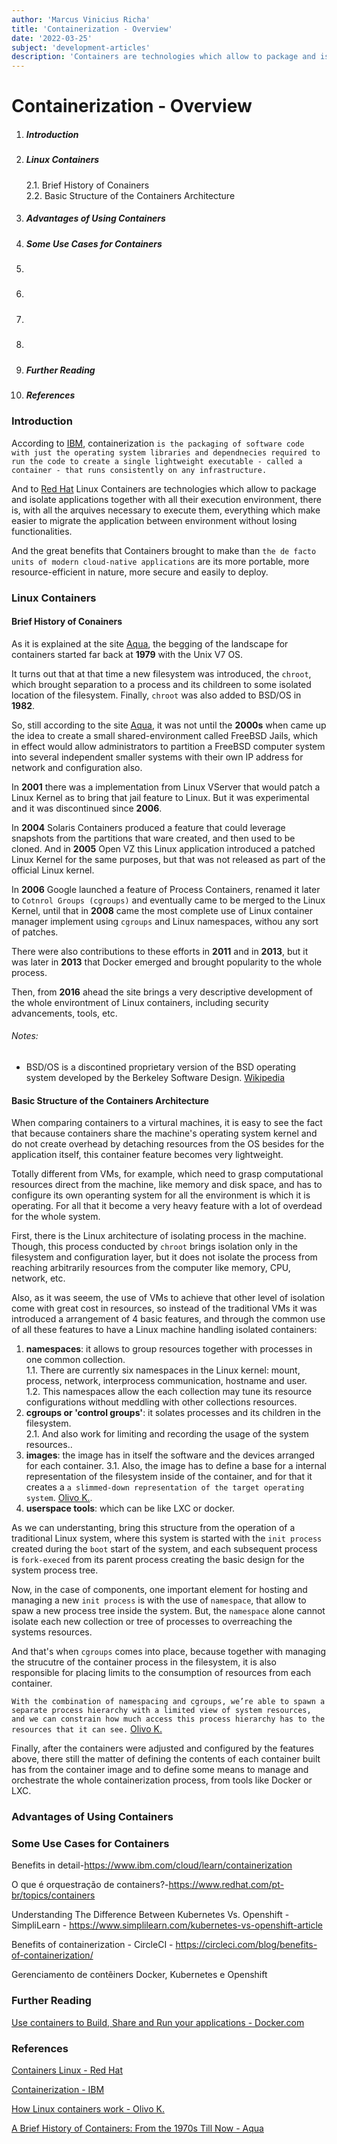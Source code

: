 ```yaml
---
author: 'Marcus Vinicius Richa'
title: 'Containerization - Overview'
date: '2022-03-25'
subject: 'development-articles'
description: 'Containers are technologies which allow to package and isolate applications together with all their execution environment, there is, with all the arquives necessary to execute them. They are more portable, more resource-efficient in nature, more secure and easily to deploy.'
---
```


# Containerization - Overview

1. ##### Introduction  
2. ##### Linux Containers
    2.1. Brief History of Conainers    
    2.2. Basic Structure of the Containers Architecture
3. ##### Advantages of Using Containers
4. ##### Some Use Cases for Containers
5. ##### 
6. ##### 
7. #####  
8. ##### 
9. ##### Further Reading
10. ##### References

### Introduction
 
According to [IBM](https://www.ibm.com/cloud/learn/containerization), containerization `is the packaging of software code with just the operating system libraries and dependnecies required to run the code to create a single lightweight executable - called a container - that runs consistently on any infrastructure.`

And to [Red Hat](https://www.redhat.com/pt-br/topics/containers) Linux Containers are technologies which allow to package and isolate applications together with all their execution environment, there is, with all the arquives necessary to execute them, everything which make easier to migrate the application between environment without losing functionalities. 

And the great benefits that Containers brought to make than `the de facto units of modern cloud-native applications` are its more portable, more resource-efficient in nature, more secure and easily to deploy.


### Linux Containers

#### Brief History of Conainers

As it is explained at the site [Aqua](https://blog.aquasec.com/a-brief-history-of-containers-from-1970s-chroot-to-docker-2016), the begging of the landscape for containers started far back at **1979** with the Unix V7 OS.

It turns out that at that time a new filesystem was introduced, the `chroot`, which brought separation to a process and its childreen to some isolated location of the filesystem. Finally, `chroot` was also added to BSD/OS in **1982**.

So, still according to the site [Aqua](https://blog.aquasec.com/a-brief-history-of-containers-from-1970s-chroot-to-docker-2016), it was not until the **2000s** when came up the idea to create a small shared-environment called FreeBSD Jails, which in effect would allow administrators to partition a FreeBSD computer system into several independent smaller systems with their own IP address for network and configuration also.

In **2001** there was a implementation from Linux VServer that would patch a Linux Kernel as to bring that jail feature to Linux. But it was experimental and it was discontinued since **2006**.

In **2004** Solaris Containers produced a feature that could leverage snapshots from the partitions that ware created, and then used to be cloned. And in **2005** Open VZ this Linux application introduced a patched Linux Kernel for the same purposes, but that was not released as part of the official Linux kernel.

In **2006** Google launched a feature of Process Containers, renamed it later to `Cotnrol Groups (cgroups)` and eventually came to be merged to the Linux Kernel, until that in **2008** came the most complete use of Linux container manager implement using `cgroups` and Linux namespaces, withou any sort of patches.

There were also contributions to these efforts in **2011** and in **2013**, but it was later in **2013** that Docker emerged and brought popularity to the whole process.

Then, from **2016** ahead the site brings a very descriptive development of the whole environtment of Linux containers, including security advancements, tools, etc.

###### Notes:
- BSD/OS is a discontined proprietary version of the BSD operating system developed by the Berkeley Software Design. [Wikipedia](https://en.wikipedia.org/wiki/BSD/OS)



#### Basic Structure of the Containers Architecture

When comparing containers to a virtural machines, it is easy to see the fact that because containers share the machine's operating system kernel and do not create overhead by detaching resources from the OS besides for the application itself, this container feature becomes very lightweight.

Totally different from VMs, for example, which need to grasp computational resources direct from the machine, like memory and disk space, and has to configure its own operanting system for all the environment is which it is operating. For all that it become a very heavy feature with a lot of overdead for the whole system.


First, there is the Linux architecture of isolating process in the machine. Though, this process conducted by `chroot` brings isolation only in the filesystem and configuration layer, but it does not isolate the process from reaching arbitrarily resources from the computer like memory, CPU, network, etc.

Also, as it was seeem, the use of VMs to achieve that other level of isolation come with great cost in resources, so instead of the traditional VMs it was introduced a arrangement of 4 basic features, and through the common use of all these features to have a Linux machine handling isolated containers:

1.  **namespaces**: it allows to group resources together with processes in one common collection.   
    1.1. There are currently six namespaces in the Linux kernel: mount, process, network, interprocess communication, hostname and user.   
    1.2. This namespaces allow the each collection may tune its resource configurations without meddling with other collections resources.
2. **cgroups or 'control groups'**: it solates processes and its children in the filesystem.   
    2.1. And also work for limiting and recording the usage of the system resources..
3. **images**: the image has in itself the software and the devices arranged for each container.
    3.1. Also, the image has to define a base for a internal representation of the filesystem inside of the container, and for that it creates a `a slimmed-down representation of the target operating system`.  [Olivo K.](https://kyleolivo.com/dev/2016/08/15/containers-how-do-they-work/).
4. **userspace tools**: which can be like LXC or docker.


As we can understanting, bring this structure from the operation of a traditional Linux system, where this system is started with the `init process` created during the `boot` start of the system, and each subsequent process is `fork-execed` from its parent process creating the basic design for the system process tree.

Now, in the case of components, one important element for hosting and managing a new `init process` is with the use of `namespace`, that allow to spaw a new process tree inside the system. But, the `namespace` alone cannot isolate each new collection or tree of processes to overreaching the systems resources.

And that's when `cgroups` comes into place, because together with managing the strucutre of the container process in the filesystem, it is also responsible for placing limits to the consumption of resources from each container.


`With the combination of namespacing and cgroups, we’re able to spawn a separate process hierarchy with a limited view of system resources, and we can constrain how much access this process hierarchy has to the resources that it can see.` [Olivo K.](https://kyleolivo.com/dev/2016/08/15/containers-how-do-they-work/)


Finally, after the containers were adjusted and configured by the features above, there still the matter of defining the contents of each container built has from the container image and to define some means to manage and orchestrate the whole containerization process, from tools like Docker or LXC.



### Advantages of Using Containers







### Some Use Cases for Containers










Benefits in detail-https://www.ibm.com/cloud/learn/containerization

O que é orquestração de containers?-https://www.redhat.com/pt-br/topics/containers

Understanding The Difference Between Kubernetes Vs. Openshift - SimpliLearn - https://www.simplilearn.com/kubernetes-vs-openshift-article

Benefits of containerization - CircleCI - https://circleci.com/blog/benefits-of-containerization/

Gerenciamento de contêiners Docker, Kubernetes e Openshift

### Further Reading

[Use containers to Build, Share and Run your applications - Docker.com](https://www.docker.com/resources/what-container/#/VM)

### References

[Containers Linux - Red Hat](https://www.redhat.com/pt-br/topics/containers)

[Containerization - IBM](https://www.ibm.com/cloud/learn/containerization)

[How Linux containers work - Olivo K.](https://kyleolivo.com/dev/2016/08/15/containers-how-do-they-work/)

[A Brief History of Containers: From the 1970s Till Now - Aqua](https://blog.aquasec.com/a-brief-history-of-containers-from-1970s-chroot-to-docker-2016)


[]()

